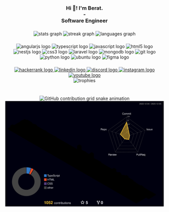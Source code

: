 <h3 align="center">Hi 👋! I'm Berat.<br>-<br>Software Engineer</h3>

###

<div align="center">
	<img src="https://github-readme-stats.vercel.app/api?username=BeratKARATAS53&show=prs_merged&hide=issues&theme=dracula&show_icons=true&locale=en&hide_border=true" height="150" alt="stats graph"/>
	<img src="https://streak-stats.demolab.com?user=beratkaratas53&locale=en&mode=weekly&theme=dracula&hide_border=true&border_radius=5&date_format=j%20M%5B%20Y%5D" height="150" alt="streak graph"/>
	<img src="https://github-readme-stats.vercel.app/api/top-langs?username=beratkaratas53&locale=en&hide_title=false&layout=compact&card_width=320&langs_count=6&theme=dracula&hide_border=true" height="150" alt="languages graph"/>
</div>

###

<div align="center">
	<img src="https://cdn.jsdelivr.net/gh/devicons/devicon/icons/angularjs/angularjs-original.svg" height="30" width="42" alt="angularjs logo"/>
	<img src="https://cdn.jsdelivr.net/gh/devicons/devicon/icons/typescript/typescript-plain.svg" height="30" width="42" alt="typescript logo"/>
	<img src="https://cdn.jsdelivr.net/gh/devicons/devicon/icons/javascript/javascript-original.svg" height="30" width="42" alt="javascript logo"/>
	<img src="https://cdn.jsdelivr.net/gh/devicons/devicon/icons/html5/html5-original.svg" height="30" width="42" alt="html5 logo"/>
	<img src="https://cdn.jsdelivr.net/gh/devicons/devicon/icons/nestjs/nestjs-plain.svg" height="30" width="42" alt="nestjs logo"/>
	<img src="https://cdn.jsdelivr.net/gh/devicons/devicon/icons/css3/css3-original.svg" height="30" width="42" alt="css3 logo"/>
	<img src="https://cdn.jsdelivr.net/gh/devicons/devicon/icons/laravel/laravel-plain.svg" height="30" width="42" alt="laravel logo"/>
	<img src="https://cdn.jsdelivr.net/gh/devicons/devicon/icons/mongodb/mongodb-original.svg" height="30" width="42" alt="mongodb logo"/>
	<img src="https://cdn.jsdelivr.net/gh/devicons/devicon/icons/git/git-original.svg" height="30" width="42" alt="git logo"/>
	<img src="https://cdn.jsdelivr.net/gh/devicons/devicon/icons/python/python-original.svg" height="30" width="42" alt="python logo"/>
	<img src="https://cdn.jsdelivr.net/gh/devicons/devicon/icons/ubuntu/ubuntu-plain.svg" height="30" width="42" alt="ubuntu logo"/>
	<img src="https://cdn.jsdelivr.net/gh/devicons/devicon/icons/figma/figma-original.svg" height="30" width="42" alt="figma logo"/>
</div>

###

<div align="center">
	<a href="https://www.hackerrank.com/Berat_KARATAS" target="_blank">
		<img src="https://img.shields.io/static/v1?message=HackerRank&logo=hackerrank&label=&color=2EC866&logoColor=white&labelColor=&style=for-the-badge" height="35" alt="hackerrank logo"/>
	</a>
	<a href="https://www.linkedin.com/in/berat-karatas/" target="_blank">
		<img src="https://img.shields.io/static/v1?message=LinkedIn&logo=linkedin&label=&color=0077B5&logoColor=white&labelColor=&style=for-the-badge" height="35" alt="linkedin logo"/>
	</a>
	<a href="https://discordapp.com/users/326313038703624193" target="_blank">
		<img src="https://img.shields.io/static/v1?message=Discord&logo=discord&label=&color=8E2DE2&logoColor=white&labelColor=&style=for-the-badge" height="35" alt="discord logo"/>
	</a>
	<a href="https://www.instagram.com/karatas_berat/" target="_blank">
		<img src="https://img.shields.io/static/v1?message=Instagram&logo=instagram&label=&color=E4405F&logoColor=white&labelColor=&style=for-the-badge" height="35" alt="instagram logo"/>
	</a>
	<a href="https://www.youtube.com/@beratkaratas9396" target="_blank">
		<img src="https://img.shields.io/static/v1?message=Youtube&logo=youtube&label=&color=FF0000&logoColor=white&labelColor=&style=for-the-badge" height="35" alt="youtube logo"/>
	</a>
</div>

<div align="center">
	<img src="https://github-profile-trophy.vercel.app/?username=beratkaratas53&row=1&column=10&theme=dracula&no-frame=true" height="150" alt="trophies"/>
</div>

###

<br clear="both">
<div align="center">
	<img src="https://raw.githubusercontent.com/beratkaratas53/beratkaratas53/output/github-contribution-grid-snake.svg" alt="GitHub contribution grid snake animation" />
	<img src="https://raw.githubusercontent.com/beratkaratas53/beratkaratas53/master/profile-3d-contrib/profile-night-rainbow.svg" alt="GitHub stats" />
</div>

###

